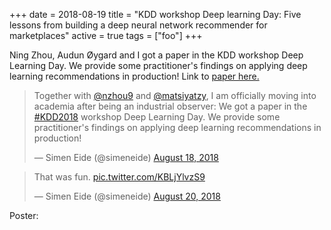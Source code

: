 +++
date = 2018-08-19
title = "KDD workshop Deep learning Day: Five lessons from building a deep neural network recommender for marketplaces"
active = true
tags = ["foo"]
+++

Ning Zhou, Audun Øygard and I got a paper in the KDD workshop Deep Learning Day.
We provide some practitioner's findings on applying deep learning recommendations in production! Link to [paper here.](http://www.kdd.org/kdd2018/files/deep-learning-day/DLDay18_paper_9.pdf)

<blockquote class="twitter-tweet" data-lang="en"><p lang="en" dir="ltr">Together with <a href="https://twitter.com/nzhou9?ref_src=twsrc%5Etfw">@nzhou9</a> and <a href="https://twitter.com/matsiyatzy?ref_src=twsrc%5Etfw">@matsiyatzy</a>, I am officially moving into academia after being an industrial observer: We got a paper in the <a href="https://twitter.com/hashtag/KDD2018?src=hash&amp;ref_src=twsrc%5Etfw">#KDD2018</a> workshop Deep Learning Day. We provide some practitioner&#39;s findings on applying deep learning recommendations in production!</p>&mdash; Simen Eide (@simeneide) <a href="https://twitter.com/simeneide/status/1030774986666070016?ref_src=twsrc%5Etfw">August 18, 2018</a></blockquote>
<script async src="https://platform.twitter.com/widgets.js" charset="utf-8"></script>

<blockquote class="twitter-tweet" data-lang="en"><p lang="en" dir="ltr">That was fun. <a href="https://t.co/KBLjYlvzS9">pic.twitter.com/KBLjYlvzS9</a></p>&mdash; Simen Eide (@simeneide) <a href="https://twitter.com/simeneide/status/1031654338693877761?ref_src=twsrc%5Etfw">August 20, 2018</a></blockquote>
<script async src="https://platform.twitter.com/widgets.js" charset="utf-8"></script>

Poster:

<object data="/assets/2018-08-19-KDD-poster.pdf" width="100%" height="500" type='application/pdf'/>
